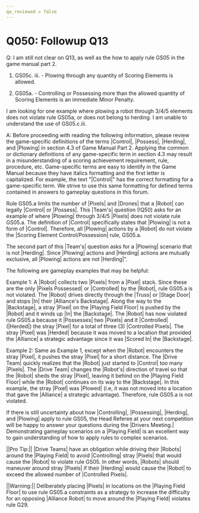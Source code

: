 ```yaml
---
qa_reviewed = false
---
```


# Q050: Followup Q13

Q: I am still not clear on Q13, as well as the how to apply rule GS05 in the game manual part 2.

1) GS05c. iii. - Plowing through any quantity of Scoring Elements is allowed.

2) GS05a. - Controlling or Possessing more than the allowed quantity of Scoring Elements is an immediate Minor Penalty.

I am looking for one example where plowing a robot through 3/4/5 elements does not violate rule GS05a, or does not belong to herding. I am unable to understand the use of GS05.c.iii.

A: Before proceeding with reading the following information, please review the game-specific definitions of the terms |Control|, |Possess|, |Herding|, and |Plowing| in section 4.3 of Game Manual Part 2. Applying the common or dictionary definitions of any game-specific term in section 4.3 may result in a misunderstanding of a scoring achievement requirement, rule, procedure, etc. Game-specific terms are easy to identify in the Game Manual because they have italics formatting and the first letter is capitalized. For example, the text "|Control|" has the correct formatting for a game-specific term. We strive to use this same formatting for defined terms contained in answers to gameplay questions in this forum.

Rule GS05.a limits the number of |Pixels| and |Drones| that a |Robot| can legally |Control| or |Possess|. This |Team's| question (!Q50) asks for an example of where |Plowing| through 3/4/5 |Pixels| does not violate rule GS05.a. The definition of |Control| specifically states that |Plowing| is not a form of |Control|. Therefore, all |Plowing| actions by a |Robot| do not violate the |Scoring Element Control/Possession| rule, GS05.a.

The second part of this |Team's| question asks for a |Plowing| scenario that is not |Herding|. Since |Plowing| actions and |Herding| actions are mutually exclusive, all |Plowing| actions are not |Herding|".

The following are gameplay examples that may be helpful:

Example 1: A |Robot| collects two |Pixels| from a |Pixel| stack. Since these are the only |Pixels Possessed| or |Controlled| by the |Robot|, rule GS05.a is not violated. The |Robot| drives directly through the |Truss| or |Stage Door| and stops |In| their |Alliance's Backstage|. Along the way to the |Backstage|, a stray |Pixel| on the |Playing Field Floor| is pushed by the |Robot| and it winds up |In| the |Backstage|. The |Robot| has now violated rule GS05.a because it |Possesses| two |Pixels| and it |Controlled| (|Herded|) the stray |Pixel| for a total of three (3) |Controlled Pixels|. The stray |Pixel| was |Herded| because it was moved to a location that provided the |Alliance| a strategic advantage since it was |Scored In| the |Backstage|.

Example 2: Same as Example 1, except when the |Robot| encounters the stray |Pixel|, it pushes the stray |Pixel| for a short distance. The |Drive Team| quickly realizes that the |Robot| just started to |Control| too many |Pixels|.  The |Drive Team| changes the |Robot's| direction of travel so that the |Robot| sheds the stray |Pixel|, leaving it behind on the |Playing Field Floor| while the |Robot| continues on its way to the |Backstage|. In this example, the stray |Pixel| was |Plowed| (i.e, it was not moved into a location that gave the |Alliance| a strategic advantage). Therefore, rule GS05.a is not violated.

If there is still uncertainty about how |Controlling|, |Possessing|, |Herding|, and |Plowing| apply to rule GS05, the Head Referee at your next competition will be happy to answer your questions during the |Drivers Meeting.| Demonstrating gameplay scenarios on a |Playing Field| is an excellent way to gain understanding of how to apply rules to complex scenarios.

||Pro Tip:|| |Drive Teams| have an obligation while driving their |Robots| around the |Playing Field| to avoid |Controlling| stray |Pixels| that would cause the |Robot| to violate rule GS05. In other words, |Robots| should maneuver around stray |Pixels| if their |Herding| would cause the |Robot| to exceed the allowed number of |Controlled Pixels|.

||Warning:|| Deliberately placing |Pixels| in locations on the |Playing Field Floor| to use rule GS05.a constraints as a strategy to increase the difficulty for an opposing |Alliance Robot| to move around the |Playing Field| violates rule G29.